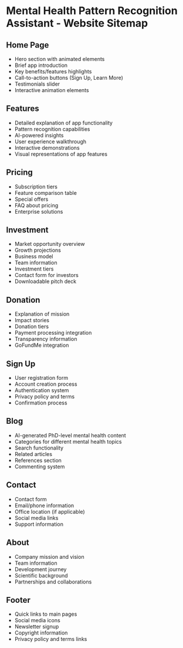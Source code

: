 # Mental Health Pattern Recognition Assistant - Website Sitemap

## Home Page
- Hero section with animated elements
- Brief app introduction
- Key benefits/features highlights
- Call-to-action buttons (Sign Up, Learn More)
- Testimonials slider
- Interactive animation elements

## Features
- Detailed explanation of app functionality
- Pattern recognition capabilities
- AI-powered insights
- User experience walkthrough
- Interactive demonstrations
- Visual representations of app features

## Pricing
- Subscription tiers
- Feature comparison table
- Special offers
- FAQ about pricing
- Enterprise solutions

## Investment
- Market opportunity overview
- Growth projections
- Business model
- Team information
- Investment tiers
- Contact form for investors
- Downloadable pitch deck

## Donation
- Explanation of mission
- Impact stories
- Donation tiers
- Payment processing integration
- Transparency information
- GoFundMe integration

## Sign Up
- User registration form
- Account creation process
- Authentication system
- Privacy policy and terms
- Confirmation process

## Blog
- AI-generated PhD-level mental health content
- Categories for different mental health topics
- Search functionality
- Related articles
- References section
- Commenting system

## Contact
- Contact form
- Email/phone information
- Office location (if applicable)
- Social media links
- Support information

## About
- Company mission and vision
- Team information
- Development journey
- Scientific background
- Partnerships and collaborations

## Footer
- Quick links to main pages
- Social media icons
- Newsletter signup
- Copyright information
- Privacy policy and terms links
